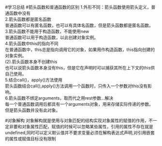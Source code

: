 #学习总结
#箭头函数和普通函数的区别
1.外形不同：箭头函数使用箭头定义，普通函数中没有  
2.箭头函数都是匿名函数  
普通函数可以有匿名函数，也可以有具体名函数，但是箭头函数都是匿名函数。  
3.箭头函数不能用于构造函数，不能使用new  
普通函数可以用于构造函数，以此创建对象实例。   
4.箭头函数中this的指向不同  
在普通函数中，this总是指向调用它的对象，如果用作构造函数，this指向创建的对象实例。  
(2).箭头函数本身不创建this  
也可以说箭头函数本身没有this，但是它在声明时可以捕获其所在上下文的this供自己使用。  
5.结合call()，apply()方法使用  
箭头函数结合call(),apply()方法调用一个函数时，只传入一个参数对this没有影响。   
6.箭头函数不绑定arguments，取而代之用rest参数…解决  
每一个普通函数调用后都具有一个arguments对象，用来存储实际传递的参数。但是箭头函数并没有此对象。

#对象解构
对象解构就是使用与对象匹配的结构实现对象属性的赋值的作用，不一定非要和对象属性匹配，赋值的时候可以忽略某些属性，引用的属性不存在就是undefined,同时可以定义默认值并不要求变量必须在解构表达式声明,对引用嵌套的属性或赋值目标没有限制